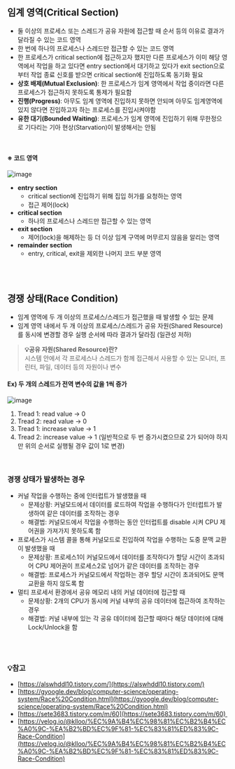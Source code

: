 ## **임계 영역(Critical Section)**

-   둘 이상의 프로세스 또는 스레드가 공유 자원에 접근할 때 순서 등의 이유로 결과가 달라질 수 있는 코드 영역
-   한 번에 하나의 프로세스나 스레드만 접근할 수 있는 코드 영역
-   한 프로세스가 critical section에 접근하고자 했지만 다른 프로세스가 이미 해당 영역에서 작업을 하고 있다면 entry section에서 대기하고 있다가 exit section으로부터 작업 종료 신호를 받으면 critical section에 진입하도록 동기화 필요
-   **상호 배제(Mutual Exclusion)**: 한 프로세스가 임계 영역에서 작업 중이라면 다른 프로세스가 접근하지 못하도록 통제가 필요함
-   **진행(Progress)**: 아무도 임계 영역에 진입하지 못하면 안되며 아무도 임계영역에 있지 않다면 진입하고자 하는 프로세스를 진입시켜야함
-   **유한 대기(Bounded Waiting)**: 프로세스가 임계 영역에 진입하기 위해 무한정으로 기다리는 기아 현상(Starvation)이 발생해서는 안됨

</br>

#### **※ 코드 영역**

![image](https://user-images.githubusercontent.com/64777557/222636344-845641d7-36c2-45c0-a559-4d166ae11d5d.png)

-   **entry section**
    -   critical section에 진입하기 위해 집입 허가를 요청하는 영역
    -   접근 제어(lock)
-   **critical section**
    -   하나의 프로세스나 스레드만 접근할 수 있는 영역
-   **exit section**
    -   제어(lock)을 해제하는 등 더 이상 임계 구역에 머무르지 않음을 알리는 영역
-   **remainder section**
    -   entry, critical, exit을 제외한 나머지 코드 부분 영역

</br></br>

## **경쟁 상태(Race Condition)**

-   임계 영역에 두 개 이상의 프로세스/스레드가 접근했을 때 발생할 수 있는 문제
-   임계 영역 내에서 두 개 이상의 프로세스/스레드가 공유 자원(Shared Resource)를 동시에 변경할 경우 실행 순서에 따라 결과가 달라짐 (일관성 저하)

> **💡공유 자원(Shared Resource)란?**
> </br> 시스템 안에서 각 프로세스나 스레드가 함께 접근해서 사용할 수 있는 모니터, 프린터, 파일, 데이터 등의 자원이나 변수

#### **Ex) 두 개의 스레드가 전역 변수의 값을 1씩 증가**

![image](https://user-images.githubusercontent.com/64777557/222636372-2df4b0b7-909a-4999-b6c3-fa5ec664b9a9.png)

1.  Tread 1: read value -> 0
2.  Tread 2: read value -> 0
3.  Tread 1: increase value -> 1
4.  Tread 2: increase value -> 1 (일반적으로 두 번 증가시켰으므로 2가 되어야 하지만 위의 순서로 실행될 경우 값이 1로 변경)

</br>

### **경쟁 상태가 발생하는 경우**

-   커널 작업을 수행하는 중에 인터럽트가 발생했을 때
    -   문제상황: 커널모드에서 데이터를 로드하여 작업을 수행하다가 인터럽트가 발생하여 같은 데이터를 조작하는 경우
    -   해결법: 커널모드에서 작업을 수행하는 동안 인터럽트를 disable 시켜 CPU 제어권을 가져가지 못하도록 함
-   프로세스가 시스템 콜을 통해 커널모드로 진입하여 작업을 수행하는 도중 문맥 교환이 발생했을 때
    -   문제상황: 프로세스1이 커널모드에서 데이터를 조작하다가 할당 시간이 초과되어 CPU 제어권이 프로세스2로 넘어가 같은 데이터를 조작하는 경우
    -   해결법: 프로세스가 커널모드에서 작업하는 경우 할당 시간이 초과되어도 문맥 교환을 하지 않도록 함
-   멀티 프로세서 환경에서 공유 메모리 내의 커널 데이터에 접근할 때
    -   문제상황: 2개의 CPU가 동시에 커널 내부의 공유 데이터에 접근하여 조작하는 경우
    -   해결법: 커널 내부에 있는 각 공유 데이터에 접근할 때마다 해당 데이터에 대해 Lock/Unlock을 함

</br></br>

### **💡참고**

-   [https://alswhddl10.tistory.com/](https://alswhddl10.tistory.com/)
-   [https://gyoogle.dev/blog/computer-science/operating-system/Race%20Condition.html](https://gyoogle.dev/blog/computer-science/operating-system/Race%20Condition.html)
-   [https://sete3683.tistory.com/m/60](https://sete3683.tistory.com/m/60) 
-   [https://velog.io/@klloo/%EC%9A%B4%EC%98%81%EC%B2%B4%EC%A0%9C-%EA%B2%BD%EC%9F%81-%EC%83%81%ED%83%9C-Race-Condition](https://velog.io/@klloo/%EC%9A%B4%EC%98%81%EC%B2%B4%EC%A0%9C-%EA%B2%BD%EC%9F%81-%EC%83%81%ED%83%9C-Race-Condition)
